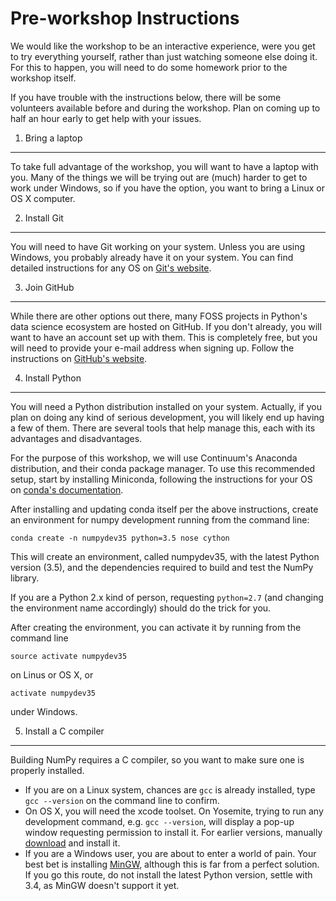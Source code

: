 Pre-workshop Instructions
=========================

We would like the workshop to be an interactive experience, were you get
to try everything yourself, rather than just watching someone else doing
it.  For this to happen, you will need to do some homework prior to the
workshop itself.

If you have trouble with the instructions below, there will be some
volunteers available before and during the workshop.  Plan on coming up
to half an hour early to get help with your issues.


1. Bring a laptop
-----------------

To take full advantage of the workshop, you will want to have a laptop
with you.  Many of the things we will be trying out are (much) harder to
get to work under Windows, so if you have the option, you want to bring
a Linux or OS X computer.


2. Install Git
--------------

You will need to have Git working on your system.  Unless you are using
Windows, you probably already have it on your system.  You can find
detailed instructions for any OS on
[Git's website](https://git-scm.com/book/en/v2/Getting-Started-Installing-Git).


3. Join GitHub
--------------

While there are other options out there, many FOSS projects in Python's
data science ecosystem are hosted on GitHub.  If you don't already, you
will want to have an account set up with them.  This is completely free,
but you will need to provide your e-mail address when signing up.
Follow the instructions on [GitHub's website](https://github.com/join).


4. Install Python
-----------------

You will need a Python distribution installed on your system.  Actually,
if you plan on doing any kind of serious development, you will likely
end up having a few of them.  There are several tools that help manage
this, each with its advantages and disadvantages.

For the purpose of this workshop, we will use Continuum's Anaconda
distribution, and their conda package manager.  To use this recommended
setup, start by installing Miniconda, following the instructions for
your OS on
[conda's documentation](http://conda.pydata.org/docs/install/quick.html).

After installing and updating conda itself per the above instructions,
create an environment for numpy development running from the command
line:

```
conda create -n numpydev35 python=3.5 nose cython
```

This will create an environment, called numpydev35, with the latest
Python version (3.5), and the dependencies required to build and test
the NumPy library.

If you are a Python 2.x kind of person, requesting `python=2.7` (and
changing the environment name accordingly) should do the trick for you.

After creating the environment, you can activate it by running from the
command line

```
source activate numpydev35
```

on Linus or OS X, or

```
activate numpydev35
```

under Windows.


5. Install a C compiler
-----------------------

Building NumPy requires a C compiler, so you want to make sure one is
properly installed.

 * If you are on a Linux system, chances are `gcc` is already installed,
   type `gcc --version` on the command line to confirm.
 * On OS X, you will need the xcode toolset.  On Yosemite, trying to run
   any development command, e.g. `gcc --version`, will display a pop-up
   window requesting permission to install it.  For earlier versions,
   manually [download](https://developer.apple.com/xcode/download/) and
   install it.
 * If you are a Windows user, you are about to enter a world of pain.
   Your best bet is installing [MinGW](http://www.mingw.org/), although
   this is far from a perfect solution.  If you go this route, do not
   install the latest Python version, settle with 3.4, as MinGW doesn't
   support it yet.
